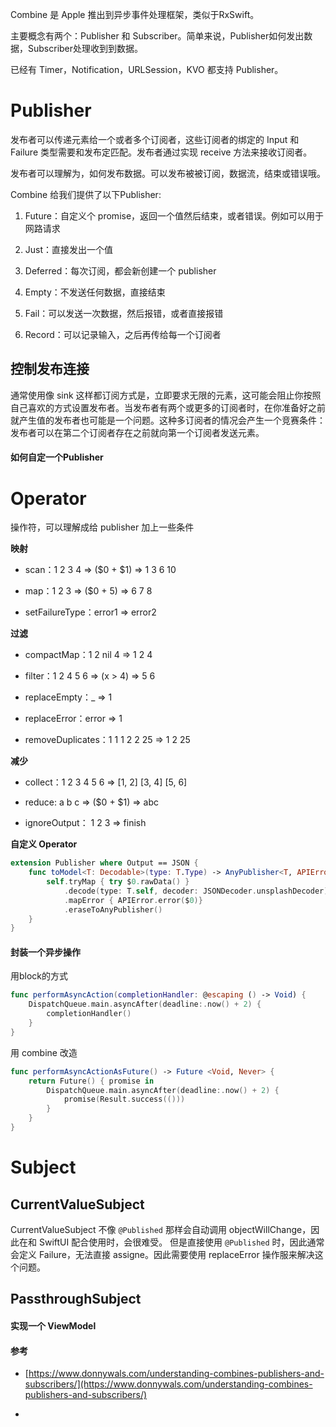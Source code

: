 Combine 是 Apple 推出到异步事件处理框架，类似于RxSwift。

主要概念有两个：Publisher 和 Subscriber。简单来说，Publisher如何发出数据，Subscriber处理收到到数据。

已经有 Timer，Notification，URLSession，KVO 都支持 Publisher。

# Publisher

发布者可以传递元素给一个或者多个订阅者，这些订阅者的绑定的 Input 和 Failure 类型需要和发布定匹配。发布者通过实现 receive 方法来接收订阅者。

发布者可以理解为，如何发布数据。可以发布被被订阅，数据流，结束或错误哦。

Combine 给我们提供了以下Publisher:

1. Future：自定义个 promise，返回一个值然后结束，或者错误。例如可以用于网路请求

2. Just：直接发出一个值 

3. Deferred：每次订阅，都会新创建一个 publisher

4. Empty：不发送任何数据，直接结束

5. Fail：可以发送一次数据，然后报错，或者直接报错

6. Record：可以记录输入，之后再传给每一个订阅者

## 控制发布连接

通常使用像 sink 这样都订阅方式是，立即要求无限的元素，这可能会阻止你按照自己喜欢的方式设置发布者。当发布者有两个或更多的订阅者时，在你准备好之前就产生值的发布者也可能是一个问题。这种多订阅者的情况会产生一个竞赛条件：发布者可以在第二个订阅者存在之前就向第一个订阅者发送元素。

#### 如何自定一个Publisher

# Operator

操作符，可以理解成给 publisher 加上一些条件

**映射**

- scan：1 2 3 4 => ($0 + $1) => 1 3 6 10

- map：1 2 3 => ($0 + 5) => 6 7 8

- setFailureType：error1 => error2

**过滤**

- compactMap：1 2 nil 4 => 1 2 4

- filter：1 2 4 5 6 => (x > 4) => 5 6

- replaceEmpty：_ => 1

- replaceError：error => 1

- removeDuplicates：1 1 1 2 2 25 => 1 2 25

**减少**

- collect：1 2 3 4 5 6 => [1, 2] [3, 4] [5, 6]

- reduce: a b c => ($0 + $1) => abc

- ignoreOutput： 1 2 3 => finish

**自定义 Operator**
```swift
extension Publisher where Output == JSON {
    func toModel<T: Decodable>(type: T.Type) -> AnyPublisher<T, APIError> {
        self.tryMap { try $0.rawData() }
            .decode(type: T.self, decoder: JSONDecoder.unsplashDecoder)
            .mapError { APIError.error($0)}
            .eraseToAnyPublisher()
    }
}
```

#### 封装一个异步操作

用block的方式

```Swift
func performAsyncAction(completionHandler: @escaping () -> Void) {
    DispatchQueue.main.asyncAfter(deadline:.now() + 2) {
        completionHandler()
    }
}
```

用 combine 改造

```Swift
func performAsyncActionAsFuture() -> Future <Void, Never> {
    return Future() { promise in
        DispatchQueue.main.asyncAfter(deadline:.now() + 2) {
            promise(Result.success(()))
        }
    }
}
```

# Subject

## CurrentValueSubject
CurrentValueSubject 不像 `@Published` 那样会自动调用 objectWillChange，因此在和 SwiftUI 配合使用时，会很难受。
但是直接使用 `@Published` 时，因此通常会定义 Failure，无法直接 assigne。因此需要使用  replaceError 操作服来解决这个问题。

## PassthroughSubject

#### 实现一个 ViewModel

#### 参考

- [https://www.donnywals.com/understanding-combines-publishers-and-subscribers/](https://www.donnywals.com/understanding-combines-publishers-and-subscribers/)

- 

